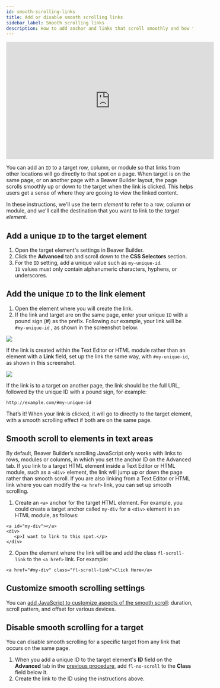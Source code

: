 ```yaml
---
id: smooth-scrolling-links
title: Add or disable smooth scrolling links
sidebar_label: Smooth scrolling links
description: How to add anchor and links that scroll smoothly and how to disable that feature.
---
```


<div className="embed-responsive embed-responsive-16by9">
<iframe width="560" height="315" src="https://www.youtube-nocookie.com/embed/Aatomn_Nxuc" title="YouTube video player" frameBorder="0" allow="accelerometer; autoplay; clipboard-write; encrypted-media; gyroscope; picture-in-picture" allowFullScreen></iframe>
</div>

You can add an `ID` to a target row, column, or module so that links from other locations will go directly to that spot on a page. When target is on the same page, or on another page with a Beaver Builder layout, the page  scrolls smoothly up or down to the target when the link is clicked. This helps users get a sense of where they are gooing to view the linked content.

In these instructions, we'll use the term *element* to refer to a row, column or module, and we'll call the destination that you want to link to the *target element*.

## Add a unique `ID` to the target element

  1. Open the target element's settings in Beaver Builder.
  2. Click the **Advanced** tab and scroll down to the **CSS Selectors** section.
  3. For the `ID` setting, add a unique value such as `my-unique-id`.   
`ID` values must only contain alphanumeric characters, hyphens, or underscores.

## Add the unique `ID` to the link element

  1. Open the element where you will create the link.
  2. If the link and target are on the same page, enter your unique `ID` with a pound sign (#) as the prefix. Following our example, your link will be `#my-unique-id` , as shown in the screenshot below.

![](/img/how-to-tips-smooth-links-1.png)

If the link is created within the Text Editor or HTML module rather than an
element with a **Link** field, set up the link the same way, with `#my-unique-id`, as shown in this screenshot.

![](/img/how-to-tips-smooth-links-2.png)

If the link is to a target on another page, the link should be the full URL,
followed by the unique ID with a pound sign, for example:

```markup
http://example.com/#my-unique-id
```

That’s it! When your link is clicked, it will go to directly to the target element, with a smooth scrolling effect if both are on the same page.

## Smooth scroll to elements in text areas

By default, Beaver Builder’s scrolling JavaScript only works with links to rows, modules or columns, in which you set the anchor ID on the Advanced tab. If you link to a target HTML element inside a Text Editor or HTML module, such as a `<div>` element, the link will jump up or down the page rather than smooth scroll. If you are also linking from a Text Editor or HTML link where you can modify the `<a href>` link, you can set up smooth scrolling.

1. Create an `<a>` anchor for the target HTML element. For example, you could create a target anchor called `my-div` for a `<div>` element in an HTML module, as follows:

  ```markup
  <a id="my-div"></a>
  <div>
     <p>I want to link to this spot.</p>
  </div>
  ```

2. Open the element where the link will be and add the class `fl-scroll-link` to the `<a href>` link. For example:

  ```markup
  <a href="#my-div" class="fl-scroll-link">Click Here</a>
  ```

## Customize smooth scrolling settings

You can [add JavaScript to customize aspects of the smooth scroll](/beaver-builder/advanced-builder-techniques/smooth-scrolling-tweaks-with-code.md): duration, scroll pattern, and offset for various devices. 

## Disable smooth scrolling for a target

You can disable smooth scrolling for a specific target from any link that occurs on the same page.

1. When you add a unique ID to the target element's **ID** field on the **Advanced** tab in the [previous procedure](#add-the-unique-id-to-the-link-element), add `fl-no-scroll` to the **Class** field below it.  
2. Create the link to the ID using the instructions above.

